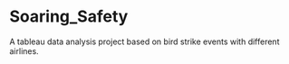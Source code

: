 # Soaring_Safety
A tableau data analysis project based on bird strike events with different airlines.

